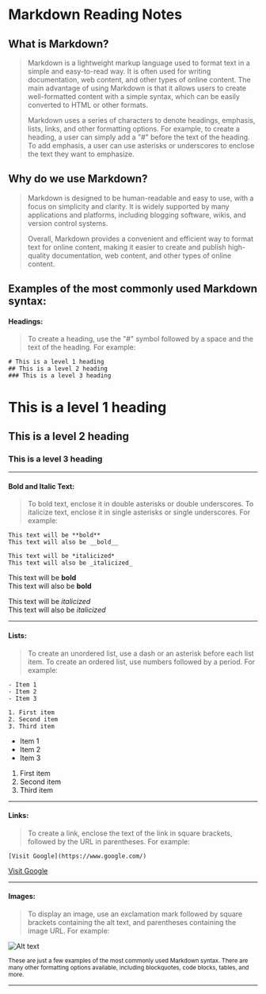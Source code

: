 # Markdown Reading Notes


## What is Markdown?

>Markdown is a lightweight markup language used to format text in a simple and easy-to-read way. It is often used for writing documentation, web content, and other types of online content. The main advantage of using Markdown is that it allows users to create well-formatted content with a simple syntax, which can be easily converted to HTML or other formats.
>
>Markdown uses a series of characters to denote headings, emphasis, lists, links, and other formatting options. For example, to create a heading, a user can simply add a "#" before the text of the heading. To add emphasis, a user can use asterisks or underscores to enclose the text they want to emphasize.

## Why do we use Markdown? 

>Markdown is designed to be human-readable and easy to use, with a focus on simplicity and clarity. It is widely supported by many applications and platforms, including blogging software, wikis, and version control systems.
>
>Overall, Markdown provides a convenient and efficient way to format text for online content, making it easier to create and publish high-quality documentation, web content, and other types of online content.

## Examples of the most commonly used Markdown syntax:

#### Headings:
>To create a heading, use the "#" symbol followed by a space and the text of the heading. For example:

    # This is a level 1 heading
    ## This is a level 2 heading
    ### This is a level 3 heading

# This is a level 1 heading
## This is a level 2 heading
### This is a level 3 heading 

***

#### Bold and Italic Text:

>To bold text, enclose it in double asterisks or double underscores. To italicize text, enclose it in single asterisks or single underscores. For example:

    This text will be **bold**
    This text will also be __bold__

    This text will be *italicized*
    This text will also be _italicized_

This text will be **bold** <br>
This text will also be __bold__

This text will be *italicized* <br>
This text will also be _italicized_

***

#### Lists:

>To create an unordered list, use a dash or an asterisk before each list item. To create an ordered list, use numbers followed by a period. For example:

    - Item 1
    - Item 2
    - Item 3
    
    1. First item
    2. Second item
    3. Third item
    
 
- Item 1
- Item 2
- Item 3

1. First item
2. Second item
3. Third item

***

#### Links:

>To create a link, enclose the text of the link in square brackets, followed by the URL in parentheses. For example:

    [Visit Google](https://www.google.com/)

[Visit Google](https://www.google.com/)

***

#### Images:

>To display an image, use an exclamation mark followed by square brackets containing the alt text, and parentheses containing the image URL. For example:

![Alt text]()

<sub>These are just a few examples of the most commonly used Markdown syntax. There are many other formatting options available, including blockquotes, code blocks, tables, and more.</sub>

***
